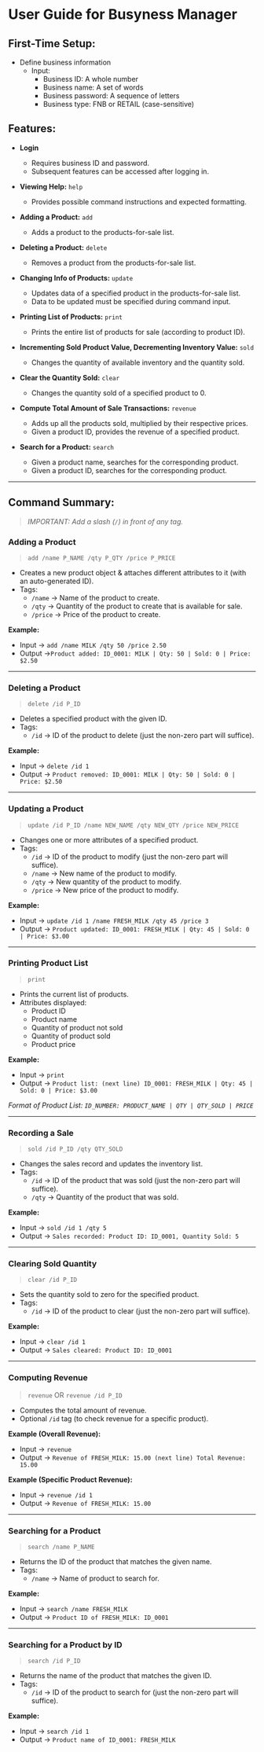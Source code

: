<!-- @@author amirhusaini06 -->
# User Guide for Busyness Manager

## First-Time Setup:
- Define business information
   - Input:
      - Business ID: A whole number 
      - Business name: A set of words 
      - Business password: A sequence of letters
      - Business type: FNB or RETAIL (case-sensitive)

## Features:
- **Login**
    - Requires business ID and password.
    - Subsequent features can be accessed after logging in.


- **Viewing Help:** `help`
    - Provides possible command instructions and expected formatting.


- **Adding a Product:** `add`
    - Adds a product to the products-for-sale list.


- **Deleting a Product:** `delete`
    - Removes a product from the products-for-sale list.

  
- **Changing Info of Products:** `update`
    - Updates data of a specified product in the products-for-sale list.
    - Data to be updated must be specified during command input.


- **Printing List of Products:** `print`
    - Prints the entire list of products for sale (according to product ID).


- **Incrementing Sold Product Value, Decrementing Inventory Value:** `sold`
    - Changes the quantity of available inventory and the quantity sold.


- **Clear the Quantity Sold:** `clear`
    - Changes the quantity sold of a specified product to 0.


- **Compute Total Amount of Sale Transactions:** `revenue`
    - Adds up all the products sold, multiplied by their respective prices.
    - Given a product ID, provides the revenue of a specified product.


- **Search for a Product:** `search`
    - Given a product name, searches for the corresponding product.
    - Given a product ID, searches for the corresponding product.

---

## Command Summary:
> *IMPORTANT: Add a slash (`/`) in front of any tag.*

### **Adding a Product**
> `add /name P_NAME /qty P_QTY /price P_PRICE`

- Creates a new product object & attaches different attributes to it (with an auto-generated ID).
- Tags:
    - `/name` →  Name of the product to create.
    - `/qty` → Quantity of the product to create that is available for sale.
    - `/price` → Price of the product to create.

**Example:**
- Input -> `add /name MILK /qty 50 /price 2.50`
- Output ->`Product added: ID_0001: MILK | Qty: 50 | Sold: 0 | Price: $2.50`

---

### **Deleting a Product**
> `delete /id P_ID`

- Deletes a specified product with the given ID.
- Tags:
  - `/id` → ID of the product to delete (just the non-zero part will suffice).

**Example:**
- Input -> `delete /id 1`
- Output -> `Product removed: ID_0001: MILK | Qty: 50 | Sold: 0 | Price: $2.50`

---

### **Updating a Product**
> `update /id P_ID /name NEW_NAME /qty NEW_QTY /price NEW_PRICE`

- Changes one or more attributes of a specified product.
- Tags:
    - `/id` → ID of the product to modify (just the non-zero part will suffice).
    - `/name` → New name of the product to modify.
    - `/qty` → New quantity of the product to modify.
    - `/price` → New price of the product to modify.

**Example:**
- Input -> `update /id 1 /name FRESH_MILK /qty 45 /price 3`
- Output -> `Product updated: ID_0001: FRESH_MILK | Qty: 45 | Sold: 0 | Price: $3.00`

---

### **Printing Product List**
> `print`

- Prints the current list of products.
- Attributes displayed:
  - Product ID
  - Product name
  - Quantity of product not sold
  - Quantity of product sold
  - Product price

**Example:**
- Input -> `print`
- Output -> `Product list: (next line) ID_0001: FRESH_MILK | Qty: 45 | Sold: 0 | Price: $3.00`

_Format of Product List: `ID_NUMBER: PRODUCT_NAME | QTY | QTY_SOLD | PRICE`_

---

### **Recording a Sale**
> `sold /id P_ID /qty QTY_SOLD`

- Changes the sales record and updates the inventory list.
- Tags:
  - `/id` → ID of the product that was sold (just the non-zero part will suffice).
  - `/qty` → Quantity of the product that was sold.

**Example:**
- Input -> `sold /id 1 /qty 5`
- Output -> `Sales recorded: Product ID: ID_0001, Quantity Sold: 5`

---
<!-- @@author b1inmeister -->
### **Clearing Sold Quantity**
> `clear /id P_ID`

- Sets the quantity sold to zero for the specified product.
- Tags:
  - `/id` → ID of the product to clear (just the non-zero part will suffice).

**Example:**
- Input -> `clear /id 1`
- Output -> `Sales cleared: Product ID: ID_0001`

---
<!-- @@author himethcodes -->
### **Computing Revenue**
> `revenue` OR `revenue /id P_ID`

- Computes the total amount of revenue.
- Optional `/id` tag (to check revenue for a specific product).

**Example (Overall Revenue):**
- Input -> `revenue`
- Output -> `Revenue of FRESH_MILK: 15.00 (next line) Total Revenue: 15.00`

**Example (Specific Product Revenue):**
- Input -> `revenue /id 1`
- Output -> `Revenue of FRESH_MILK: 15.00`

---
<!-- @@author rozaliesmit -->
### **Searching for a Product**
> `search /name P_NAME`

- Returns the ID of the product that matches the given name.
- Tags:
  - `/name` → Name of product to search for.

**Example:**
- Input -> `search /name FRESH_MILK`
- Output -> `Product ID of FRESH_MILK: ID_0001`

---
<!-- @@author LEESY02 -->
### **Searching for a Product by ID**
> `search /id P_ID`

- Returns the name of the product that matches the given ID.
- Tags:
  - `/id` → ID of the product to search for (just the non-zero part will suffice).

**Example:**
- Input -> `search /id 1`
- Output -> `Product name of ID_0001: FRESH_MILK`

